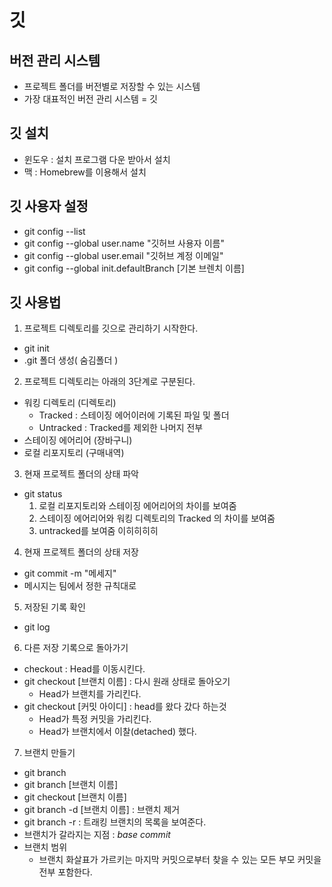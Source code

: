 # 깃

## 버전 관리 시스템
- 프로젝트 폴더를 버전별로 저장할 수 있는 시스템
- 가장 대표적인 버전 관리 시스템 = 깃

## 깃 설치
- 윈도우 : 설치 프로그램 다운 받아서 설치
- 맥 : Homebrew를 이용해서 설치

## 깃 사용자 설정
- git config --list
- git config --global user.name "깃허브 사용자 이름"
- git config --global user.email "깃허브 계정 이메일"
- git config --global init.defaultBranch [기본 브렌치 이름]

## 깃 사용법
1. 프로젝트 디렉토리를 깃으로 관리하기 시작한다.
  - git init
  - .git 폴더 생성( 숨김폴더 )

2. 프로젝트 디렉토리는 아래의 3단계로 구분된다.
  - 워킹 디렉토리 (디렉토리)
    - Tracked : 스테이징 에어이러에 기록된 파일 및 폴더
    - Untracked : Tracked를 제외한 나머지 전부
  - 스테이징 에어리어 (장바구니)
  - 로컬 리포지토리 (구매내역)

3. 현재 프로젝트 폴더의 상태 파악
  - git status
    1. 로컬 리포지토리와 스테이징 에어리어의 차이를 보여줌
    2. 스테이징 에어리어와 워킹 디렉토리의 Tracked 의 차이를 보여줌
    3. untracked를 보여줌 이히히히히

4. 현재 프로젝트 폴더의 상태 저장
  - git commit -m "메세지"
  - 메시지는 팀에서 정한 규칙대로

5. 저장된 기록 확인
  - git log

6. 다른 저장 기록으로 돌아가기
  - checkout : Head를 이동시킨다.
  - git checkout [브랜치 이름] : 다시 원래 상태로 돌아오기
    - Head가 브랜치를 가리킨다.
  - git checkout [커밋 아이디] : head를 왔다 갔다 하는것
    - Head가 특정 커밋을 가리킨다.
    - Head가 브랜치에서 이찰(detached) 했다.


7. 브랜치 만들기
  - git branch
  - git branch [브랜치 이름]
  - git checkout [브랜치 이름]
  - git branch -d [브랜치 이름] : 브랜치 제거
  - git branch -r  : 트래킹 브랜치의 목록을 보여준다.
  - 브랜치가 갈라지는 지점 : *base commit*
  - 브랜치 범위
    - 브랜치 화살표가 가르키는 마지막 커밋으로부터 찾을 수 있는 모든 부모 커밋을 전부 포함한다.